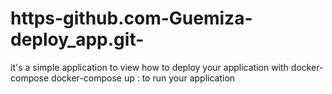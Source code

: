 # https-github.com-Guemiza-deploy_app.git-
it's a simple application to view how to deploy your application with docker-compose
docker-compose up : to run your application
